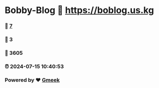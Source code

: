 # Bobby-Blog :link: https://boblog.us.kg 
### :page_facing_up: [7](https://boblog.us.kg/tag.html) 
### :speech_balloon: 3 
### :hibiscus: 3605 
### :alarm_clock: 2024-07-15 10:40:53 
### Powered by :heart: [Gmeek](https://github.com/Meekdai/Gmeek)
